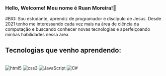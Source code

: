 ### Hello, Welcome! Meu nome é Ruan Moreira!👋

#BIO:
Sou estudante, aprendiz de programador e discípulo de Jesus.
Desde 2021 tenho me interessando cada vez mais na área de ciência da computação e buscando conhecer novas tecnologias e aperfeiçoando minhas habilidades nessa área.


## Tecnologias que venho aprendendo:
<div style="display: inline_block"><br/>
<img align="center" alt="html5" src="https://img.shields.io/badge/HTML5-E34F26?style=for-the-badge&logo=html5&logoColor=white" />
<img align="center" alt="css3" src="https://img.shields.io/badge/CSS3-1572B6?style=for-the-badge&logo=css3&logoColor=white" />
<img align="center" alt="JavaScript" src="https://img.shields.io/badge/JavaScript-F7DF1E?style=for-the-badge&logo=javascript&logoColor=black" />
<img align="center" alt="C#" src="https://img.shields.io/badge/C%23-239120?style=for-the-badge&logo=c-sharp&logoColor=white" />
</div>
